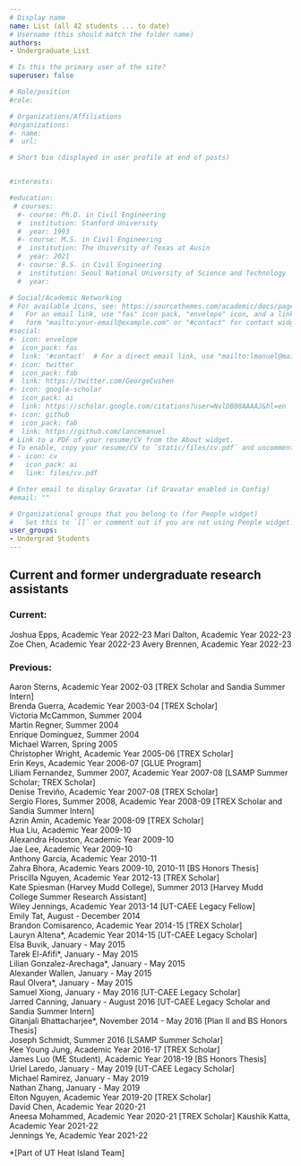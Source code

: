 ```yaml
---
# Display name
name: List (all 42 students ... to date)
# Username (this should match the folder name)
authors:
- Undergraduate_List

# Is this the primary user of the site?
superuser: false

# Role/position
#role: 

# Organizations/Affiliations
#organizations:
#- name: 
#  url: 

# Short bio (displayed in user profile at end of posts)


#interests:

#education:
 # courses:
  #- course: Ph.D. in Civil Engineering
  #  institution: Stanford University
  #  year: 1993
  #- course: M.S. in Civil Engineering
  #  institution: The University of Texas at Ausin
  #  year: 2021
  #- course: B.S. in Civil Engineering
  #  institution: Seoul National University of Science and Technology
  #  year:

# Social/Academic Networking
# For available icons, see: https://sourcethemes.com/academic/docs/page-builder/#icons
#   For an email link, use "fas" icon pack, "envelope" icon, and a link in the
#   form "mailto:your-email@example.com" or "#contact" for contact widget.
#social:
#- icon: envelope
#  icon_pack: fas
#  link: '#contact'  # For a direct email link, use "mailto:lmanuel@mail.utexas.edu".
#- icon: twitter
#  icon_pack: fab
#  link: https://twitter.com/GeorgeCushen
#- icon: google-scholar
#  icon_pack: ai
#  link: https://scholar.google.com/citations?user=NvlDB08AAAAJ&hl=en
#- icon: github
#  icon_pack: fab
#  link: https://github.com/lancemanuel
# Link to a PDF of your resume/CV from the About widget.
# To enable, copy your resume/CV to `static/files/cv.pdf` and uncomment the lines below.
# - icon: cv
#   icon_pack: ai
#   link: files/cv.pdf

# Enter email to display Gravatar (if Gravatar enabled in Config)
#email: ""

# Organizational groups that you belong to (for People widget)
#   Set this to `[]` or comment out if you are not using People widget.
user_groups:
- Undergrad Students
---
```

## Current and former undergraduate research assistants  

### Current:  
Joshua Epps, Academic Year 2022-23
Mari Dalton, Academic Year 2022-23
Zoe Chen, Academic Year 2022-23
Avery Brennen, Academic Year 2022-23

### Previous:  
Aaron Sterns, Academic Year 2002-03 [TREX Scholar and Sandia Summer Intern]  
Brenda Guerra, Academic Year 2003-04 [TREX Scholar]  
Victoria McCammon, Summer 2004  
Martin Regner, Summer 2004  
Enrique Dominguez, Summer 2004  
Michael Warren, Spring 2005  
Christopher Wright, Academic Year 2005-06 [TREX Scholar]  
Erin Keys, Academic Year 2006-07 [GLUE Program]  
Liliam Fernandez, Summer 2007, Academic Year 2007-08 [LSAMP Summer Scholar; TREX Scholar]  
Denise Treviño, Academic Year 2007-08 [TREX Scholar]  
Sergio Flores, Summer 2008, Academic Year 2008-09 [TREX Scholar and Sandia Summer Intern]  
Azrin Amin, Academic Year 2008-09 [TREX Scholar]  
Hua Liu, Academic Year 2009-10  
Alexandra Houston, Academic Year 2009-10  
Jae Lee, Academic Year 2009-10  
Anthony Garcia, Academic Year 2010-11  
Zahra Bhora, Academic Years 2009-10, 2010-11 [BS Honors Thesis]  
Priscilla Nguyen, Academic Year 2012-13 [TREX Scholar]  
Kate Spiesman (Harvey Mudd College), Summer 2013 [Harvey Mudd College Summer Research Assistant]  
Wiley Jennings, Academic Year 2013-14 [UT-CAEE Legacy Fellow]  
Emily Tat, August - December 2014  
Brandon Comisarenco, Academic Year 2014-15 [TREX Scholar]  
Lauryn Altena*, Academic Year 2014-15 [UT-CAEE Legacy Scholar]  
Elsa Buvik, January - May 2015  
Tarek El-Afifi*, January - May 2015  
Lilian Gonzalez-Arechaga*, January - May 2015  
Alexander Wallen, January - May 2015  
Raul Olvera*, January - May 2015  
Samuel Xiong, January - May 2016 [UT-CAEE Legacy Scholar]  
Jarred Canning, January - August 2016 [UT-CAEE Legacy Scholar and Sandia Summer Intern]  
Gitanjali Bhattacharjee*, November 2014 - May 2016 [Plan II and BS Honors Thesis]  
Joseph Schmidt, Summer 2016 [LSAMP Summer Scholar]  
Kee Young Jung, Academic Year 2016-17 [TREX Scholar]  
James Luo (ME Student), Academic Year 2018-19 [BS Honors Thesis]  
Uriel Laredo, January - May 2019 [UT-CAEE Legacy Scholar]  
Michael Ramirez, January - May 2019  
Nathan Zhang, January - May 2019  
Elton Nguyen, Academic Year 2019-20 [TREX Scholar]  
David Chen, Academic Year 2020-21  
Aneesa Mohammed, Academic Year 2020-21 [TREX Scholar]
Kaushik Katta, Academic Year 2021-22  
Jennings Ye, Academic Year 2021-22

*[Part of UT Heat Island Team]
